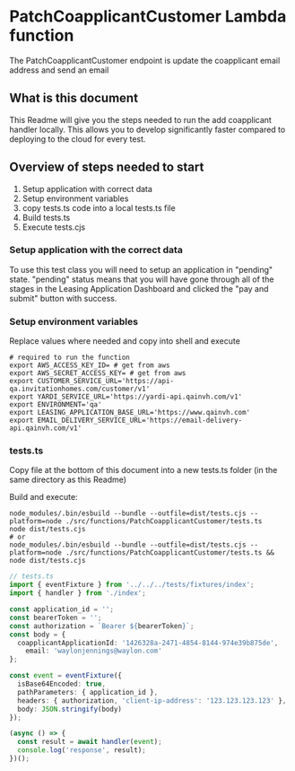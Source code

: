 # PatchCoapplicantCustomer Lambda function
The PatchCoapplicantCustomer endpoint is update the coapplicant email address and send
an email

## What is this document
This Readme will give you the steps needed to run the add coapplicant handler locally. 
This allows you to develop significantly faster compared to deploying to the cloud for every test.

## Overview of steps needed to start

1. Setup application with correct data
1. Setup environment variables
1. copy tests.ts code into a local tests.ts file
1. Build tests.ts
1. Execute tests.cjs

### Setup application with the correct data
To use this test class you will need to setup an application in "pending" state.
"pending" status means that you will have gone through all of the stages in the 
Leasing Application Dashboard and clicked the "pay and submit" button with success.

### Setup environment variables
Replace values where needed and copy into shell and execute
```shell
# required to run the function
export AWS_ACCESS_KEY_ID= # get from aws
export AWS_SECRET_ACCESS_KEY= # get from aws
export CUSTOMER_SERVICE_URL='https://api-qa.invitationhomes.com/customer/v1'
export YARDI_SERVICE_URL='https://yardi-api.qainvh.com/v1'
export ENVIRONMENT='qa'
export LEASING_APPLICATION_BASE_URL='https://www.qainvh.com'
export EMAIL_DELIVERY_SERVICE_URL='https://email-delivery-api.qainvh.com/v1'
```

### tests.ts
Copy file at the bottom of this document into a new tests.ts folder (in the same directory as this Readme)

Build and execute:

```shell
node_modules/.bin/esbuild --bundle --outfile=dist/tests.cjs --platform=node ./src/functions/PatchCoapplicantCustomer/tests.ts
node dist/tests.cjs
# or
node_modules/.bin/esbuild --bundle --outfile=dist/tests.cjs --platform=node ./src/functions/PatchCoapplicantCustomer/tests.ts && node dist/tests.cjs
```

```ts
// tests.ts
import { eventFixture } from '../../../tests/fixtures/index';
import { handler } from './index';

const application_id = '';
const bearerToken = '';
const authorization = `Bearer ${bearerToken}`;
const body = {
  coapplicantApplicationId: '1426328a-2471-4854-8144-974e39b875de',
    email: 'waylonjennings@waylon.com'
};

const event = eventFixture({
  isBase64Encoded: true,
  pathParameters: { application_id },
  headers: { authorization, 'client-ip-address': '123.123.123.123' },
  body: JSON.stringify(body)
});

(async () => {
  const result = await handler(event);
  console.log('response', result);
})();

```